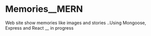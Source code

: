 # Memories__MERN
Web site show  memories like images and stories ..Using Mongoose, Express and React  __ in progress
